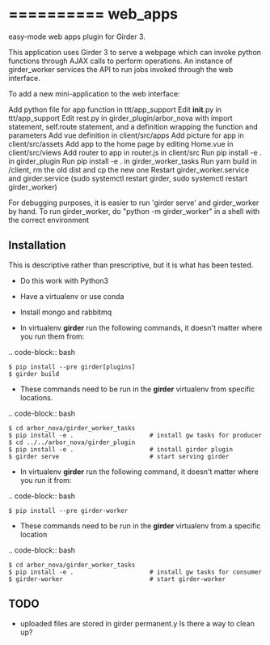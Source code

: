 
==========
web_apps
==========

easy-mode web apps plugin for Girder 3.

This application uses Girder 3 to serve a webpage which can invoke
python functions through AJAX calls to perform operations.  An instance
of girder_worker services the API to run jobs invoked through the web interface.

To add a new mini-application to the web interface:

Add python file for app function in ttt/app_support
Edit __init__.py in ttt/app_support
Edit rest.py in girder_plugin/arbor_nova with import statement, 
    self.route statement, 
    and a definition wrapping the function and parameters
Add vue definition in client/src/apps
Add picture for app in client/src/assets
Add app to the home page by editing Home.vue in client/src/views
Add router to app in router.js in client/src
Run pip install -e . in girder_plugin
Run pip install -e . in girder_worker_tasks
Run yarn build in /client, rm the old dist and cp the new one
Restart girder_worker.service and girder.service
    (sudo systemctl restart girder, sudo systemctl restart girder_worker)

For debugging purposes, it is easier to run 'girder serve' and girder_worker by hand. 
To run girder_worker, do "python -m girder_worker" in a shell with the correct environment



Installation
------------

This is descriptive rather than prescriptive, but it is what has been tested.

* Do this work with Python3
* Have a virtualenv or use conda
* Install mongo and rabbitmq

* In virtualenv **girder** run the following commands, it doesn't matter where you run them from:

.. code-block:: bash

    $ pip install --pre girder[plugins]
    $ girder build

* These commands need to be run in the **girder** virtualenv from specific locations.

.. code-block:: bash

    $ cd arbor_nova/girder_worker_tasks    
    $ pip install -e .                     # install gw tasks for producer
    $ cd ../../arbor_nova/girder_plugin
    $ pip install -e .                     # install girder plugin
    $ girder serve                         # start serving girder
 

* In virtualenv **girder** run the following command, it doesn't matter where you run it from:

.. code-block:: bash

    $ pip install --pre girder-worker

* These commands need to be run in the **girder** virtualenv from a specific location

.. code-block:: bash

    $ cd arbor_nova/girder_worker_tasks    
    $ pip install -e .                     # install gw tasks for consumer
    $ girder-worker                        # start girder-worker




TODO
----

* uploaded files are stored in girder permanent.y  Is there a way to clean up?
